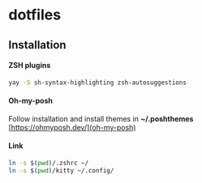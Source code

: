 # dotfiles

## Installation

#### ZSH plugins
```sh
yay -S sh-syntax-highlighting zsh-autosuggestions
```

#### Oh-my-posh
Follow installation and install themes in __~/.poshthemes__
[https://ohmyposh.dev/](oh-my-posh)

#### Link
```sh
ln -s $(pwd)/.zshrc ~/
ln -s $(pwd)/kitty ~/.config/
```
